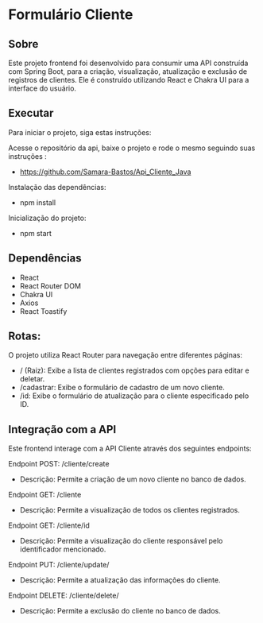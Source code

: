 # Formulário Cliente

## Sobre
Este projeto frontend foi desenvolvido para consumir uma API construída com Spring Boot, para a criação, visualização, atualização e exclusão de registros de clientes. Ele é construído utilizando React e Chakra UI para a interface do usuário.


## Executar
Para iniciar o projeto, siga estas instruções:

Acesse o repositório da api, baixe o projeto e rode o mesmo seguindo suas instruções :

- https://github.com/Samara-Bastos/Api_Cliente_Java

Instalação das dependências:

- npm install

Inicialização do projeto:

- npm start

##  Dependências
- React
- React Router DOM
- Chakra UI
- Axios
- React Toastify

## Rotas:
O projeto utiliza React Router para navegação entre diferentes páginas:

- / (Raiz): Exibe a lista de clientes registrados com opções para editar e deletar.
- /cadastrar: Exibe o formulário de cadastro de um novo cliente.
- /id: Exibe o formulário de atualização para o cliente especificado pelo ID.

## Integração com a API
Este frontend interage com a API Cliente através dos seguintes endpoints:

Endpoint POST: /cliente/create
- Descrição: Permite a criação de um novo cliente no banco de dados.

Endpoint GET: /cliente
- Descrição: Permite a visualização de todos os clientes registrados.

Endpoint GET: /cliente/id
- Descrição: Permite a visualização do cliente responsável pelo identificador mencionado.

Endpoint PUT: /cliente/update/
- Descrição: Permite a atualização das informações do cliente.

Endpoint DELETE: /cliente/delete/
- Descrição: Permite a exclusão do cliente no banco de dados.
